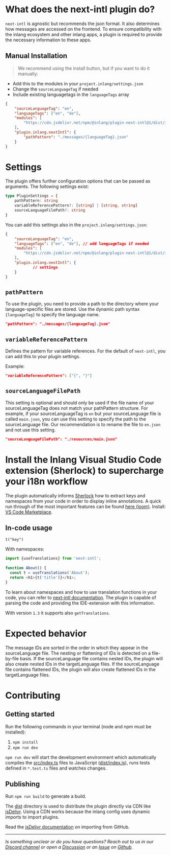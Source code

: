 # What does the next-intl plugin do?

`next-intl` is agnostic but recommends the json format. It also determines how messages are accessed on the frontend. To ensure compatibility with the inlang ecosystem and other inlang apps, a plugin is required to provide the necessary information to these apps.

## Manual Installation

> We recommend using the install button, but if you want to do it manually:

- Add this to the modules in your `project.inlang/settings.json`
- Change the `sourceLanguageTag` if needed 
- Include existing languagetags in the `languageTags` array

```json
{
	"sourceLanguageTag": "en",
	"languageTags": ["en", "de"], 
	"modules": [
		"https://cdn.jsdelivr.net/npm/@inlang/plugin-next-intl@1/dist/index.js",
  	],
	"plugin.inlang.nextIntl": {
    	"pathPattern": "./messages/{languageTag}.json"
  	}
}
```

# Settings

The plugin offers further configuration options that can be passed as arguments. The following settings exist:

```typescript
type PluginSettings = {
	pathPattern: string
	variableReferencePattern?: [string] | [string, string]
	sourceLanguageFilePath?: string
}
```

You can add this settings also in the `project.inlang/settings.json`:

```json
{
	"sourceLanguageTag": "en",
	"languageTags": ["en", "de"], // add languageTags if needed
	"modules": [
		"https://cdn.jsdelivr.net/npm/@inlang/plugin-next-intl@1/dist/index.js",
  	],
	"plugin.inlang.nextIntl": {
    		// settings
  	}
}
```

## `pathPattern`

To use the plugin, you need to provide a path to the directory where your language-specific files are stored. Use the dynamic path syntax `{languageTag}` to specify the language name.

```json
"pathPattern": "./messages/{languageTag}.json"
```

## `variableReferencePattern`

Defines the pattern for variable references. For the default of `next-intl`, you can add this to your plugin settings.

Example:

```json
"variableReferencePattern": ["{", "}"]
```

## `sourceLanguageFilePath`

This setting is optional and should only be used if the file name of your sourceLanguageTag does not match your pathPattern structure. For example, if your sourceLanguageTag is `en` but your sourceLanguage file is called `main.json`, you can use this setting to specify the path to the sourceLanguage file. Our recommendation is to rename the file to `en.json` and not use this setting.

```json
"sourceLanguageFilePath": "./resources/main.json"
```

# Install the Inlang Visual Studio Code extension (Sherlock) to supercharge your i18n workflow

The plugin automatically informs [Sherlock](https://inlang.com/m/r7kp499g/app-inlang-ideExtension) how to extract keys and namespaces from your code in order to display inline annotations. A quick run through of the most important features can be found [here (loom)](https://www.loom.com/share/68bc13eceb454a8fa69a7cfec5569b8a). Install: [VS Code Marketplace](https://marketplace.visualstudio.com/items?itemName=inlang.vs-code-extension).

## In-code usage

`t("key")`

With namespaces:

```ts
import {useTranslations} from 'next-intl';
 
function About() {
  const t = useTranslations('About');
  return <h1>{t('title')}</h1>;
}
```

To learn about namespaces and how to use translation functions in your code, you can refer to [next-intl documentation](https://next-intl-docs.vercel.app/docs/usage/messages). The plugin is capable of parsing the code and providing the IDE-extension with this information.

With version `1.3` it supports also `getTranslations`.

# Expected behavior

The message IDs are sorted in the order in which they appear in the sourceLanguage file. The nesting or flattening of IDs is detected on a file-by-file basis. If the sourceLanguage file contains nested IDs, the plugin will also create nested IDs in the targetLanguage files. If the sourceLanguage file contains flattened IDs, the plugin will also create flattened IDs in the targetLanguage files.


# Contributing

## Getting started

Run the following commands in your terminal (node and npm must be installed):

1. `npm install`
2. `npm run dev`

`npm run dev` will start the development environment which automatically compiles the [src/index.ts](#getting-started) files to JavaScript ([dist/index.js](#getting-started)), runs tests defined in `*.test.ts` files and watches changes.

## Publishing

Run `npm run build` to generate a build.

The [dist](./dist/) directory is used to distribute the plugin directly via CDN like [jsDelivr](https://www.jsdelivr.com/). Using a CDN works because the inlang config uses dynamic imports to import plugins.

Read the [jsDelivr documentation](https://www.jsdelivr.com/?docs=gh) on importing from GitHub.

---

_Is something unclear or do you have questions? Reach out to us in our [Discord channel](https://discord.gg/CNPfhWpcAa) or open a [Discussion](https://github.com/opral/monorepo/discussions) or an [Issue](https://github.com/opral/monorepo/issues) on [Github](https://github.com/opral/monorepo)._